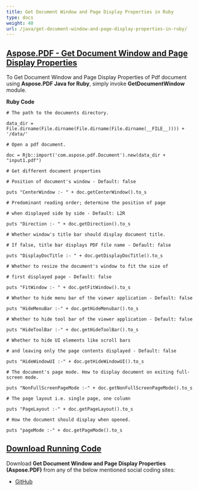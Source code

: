 ```yaml
---
title: Get Document Window and Page Display Properties in Ruby
type: docs
weight: 40
url: /java/get-document-window-and-page-display-properties-in-ruby/
---
```


## <ins>**Aspose.PDF - Get Document Window and Page Display Properties**
To Get Document Window and Page Display Properties of Pdf document using **Aspose.PDF Java for Ruby**, simply invoke **GetDocumentWindow** module.

**Ruby Code**

```
# The path to the documents directory.

data_dir = File.dirname(File.dirname(File.dirname(File.dirname(__FILE__)))) + '/data/'

# Open a pdf document.

doc = Rjb::import('com.aspose.pdf.Document').new(data_dir + "input1.pdf")

# Get different document properties

# Position of document's window - Default: false

puts "CenterWindow :- " + doc.getCenterWindow().to_s

# Predominant reading order; determine the position of page

# when displayed side by side - Default: L2R

puts "Direction :- " + doc.getDirection().to_s

# Whether window's title bar should display document title.

# If false, title bar displays PDF file name - Default: false

puts "DisplayDocTitle :- " + doc.getDisplayDocTitle().to_s

# Whether to resize the document's window to fit the size of

# first displayed page - Default: false

puts "FitWindow :- " + doc.getFitWindow().to_s

# Whether to hide menu bar of the viewer application - Default: false

puts "HideMenuBar :-" + doc.getHideMenubar().to_s

# Whether to hide tool bar of the viewer application - Default: false

puts "HideToolBar :-" + doc.getHideToolBar().to_s

# Whether to hide UI elements like scroll bars

# and leaving only the page contents displayed - Default: false

puts "HideWindowUI :-" + doc.getHideWindowUI().to_s

# The document's page mode. How to display document on exiting full-screen mode.

puts "NonFullScreenPageMode :-" + doc.getNonFullScreenPageMode().to_s

# The page layout i.e. single page, one column

puts "PageLayout :-" + doc.getPageLayout().to_s

# How the document should display when opened.

puts "pageMode :-" + doc.getPageMode().to_s
```


## <ins>**Download Running Code**
Download **Get Document Window and Page Display Properties (Aspose.PDF)** from any of the below mentioned social coding sites:

- [GitHub](https://github.com/aspose-pdf/Aspose.PDF-for-Java/tree/master/Plugins/Aspose_Pdf_Java_for_Ruby/lib/asposepdfjava/Document/getdocumentwindow.rb)

